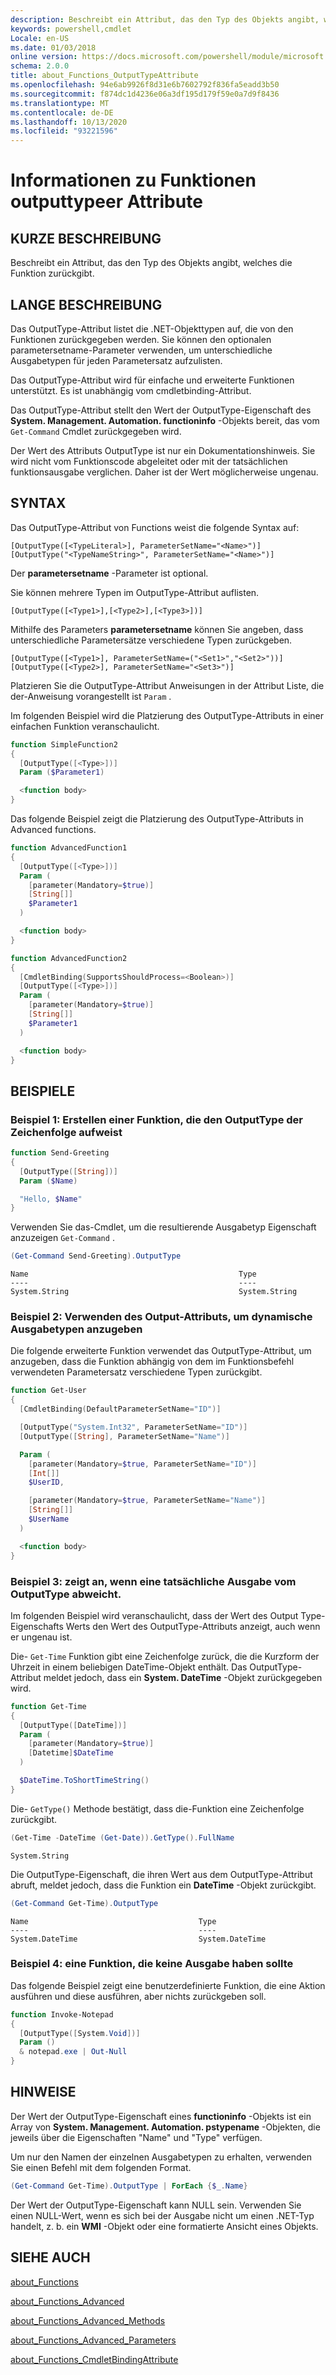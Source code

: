 ```yaml
---
description: Beschreibt ein Attribut, das den Typ des Objekts angibt, welches die Funktion zurückgibt.
keywords: powershell,cmdlet
Locale: en-US
ms.date: 01/03/2018
online version: https://docs.microsoft.com/powershell/module/microsoft.powershell.core/about/about_functions_outputtypeattribute?view=powershell-6&WT.mc_id=ps-gethelp
schema: 2.0.0
title: about_Functions_OutputTypeAttribute
ms.openlocfilehash: 94e6ab9926f8d31e6b7602792f836fa5eadd3b50
ms.sourcegitcommit: f874dc1d4236e06a3df195d179f59e0a7d9f8436
ms.translationtype: MT
ms.contentlocale: de-DE
ms.lasthandoff: 10/13/2020
ms.locfileid: "93221596"
---
```

# <a name="about-functions-outputtypeattribute"></a>Informationen zu Funktionen outputtypeer Attribute

## <a name="short-description"></a>KURZE BESCHREIBUNG
Beschreibt ein Attribut, das den Typ des Objekts angibt, welches die Funktion zurückgibt.

## <a name="long-description"></a>LANGE BESCHREIBUNG

Das OutputType-Attribut listet die .NET-Objekttypen auf, die von den Funktionen zurückgegeben werden. Sie können den optionalen parametersetname-Parameter verwenden, um unterschiedliche Ausgabetypen für jeden Parametersatz aufzulisten.

Das OutputType-Attribut wird für einfache und erweiterte Funktionen unterstützt. Es ist unabhängig vom cmdletbinding-Attribut.

Das OutputType-Attribut stellt den Wert der OutputType-Eigenschaft des **System. Management. Automation. functioninfo** -Objekts bereit, das vom `Get-Command` Cmdlet zurückgegeben wird.

Der Wert des Attributs OutputType ist nur ein Dokumentationshinweis. Sie wird nicht vom Funktionscode abgeleitet oder mit der tatsächlichen funktionsausgabe verglichen. Daher ist der Wert möglicherweise ungenau.

## <a name="syntax"></a>SYNTAX

Das OutputType-Attribut von Functions weist die folgende Syntax auf:

```
[OutputType([<TypeLiteral>], ParameterSetName="<Name>")]
[OutputType("<TypeNameString>", ParameterSetName="<Name>")]
```

Der **parametersetname** -Parameter ist optional.

Sie können mehrere Typen im OutputType-Attribut auflisten.

```
[OutputType([<Type1>],[<Type2>],[<Type3>])]
```

Mithilfe des Parameters **parametersetname** können Sie angeben, dass unterschiedliche Parametersätze verschiedene Typen zurückgeben.

```
[OutputType([<Type1>], ParameterSetName=("<Set1>","<Set2>"))]
[OutputType([<Type2>], ParameterSetName="<Set3>")]
```

Platzieren Sie die OutputType-Attribut Anweisungen in der Attribut Liste, die der-Anweisung vorangestellt ist `Param` .

Im folgenden Beispiel wird die Platzierung des OutputType-Attributs in einer einfachen Funktion veranschaulicht.

```powershell
function SimpleFunction2
{
  [OutputType([<Type>])]
  Param ($Parameter1)

  <function body>
}
```

Das folgende Beispiel zeigt die Platzierung des OutputType-Attributs in Advanced functions.

```powershell
function AdvancedFunction1
{
  [OutputType([<Type>])]
  Param (
    [parameter(Mandatory=$true)]
    [String[]]
    $Parameter1
  )

  <function body>
}

function AdvancedFunction2
{
  [CmdletBinding(SupportsShouldProcess=<Boolean>)]
  [OutputType([<Type>])]
  Param (
    [parameter(Mandatory=$true)]
    [String[]]
    $Parameter1
  )

  <function body>
}
```

## <a name="examples"></a>BEISPIELE

### <a name="example-1-create-a-function-that-has-the-outputtype-of-string"></a>Beispiel 1: Erstellen einer Funktion, die den OutputType der Zeichenfolge aufweist

```powershell
function Send-Greeting
{
  [OutputType([String])]
  Param ($Name)

  "Hello, $Name"
}
```

Verwenden Sie das-Cmdlet, um die resultierende Ausgabetyp Eigenschaft anzuzeigen `Get-Command` .

```powershell
(Get-Command Send-Greeting).OutputType
```

```Output
Name                                               Type
----                                               ----
System.String                                      System.String
```

### <a name="example-2-use-the-output-attribute-to-indicate-dynamic-output-types"></a>Beispiel 2: Verwenden des Output-Attributs, um dynamische Ausgabetypen anzugeben

Die folgende erweiterte Funktion verwendet das OutputType-Attribut, um anzugeben, dass die Funktion abhängig von dem im Funktionsbefehl verwendeten Parametersatz verschiedene Typen zurückgibt.

```powershell
function Get-User
{
  [CmdletBinding(DefaultParameterSetName="ID")]

  [OutputType("System.Int32", ParameterSetName="ID")]
  [OutputType([String], ParameterSetName="Name")]

  Param (
    [parameter(Mandatory=$true, ParameterSetName="ID")]
    [Int[]]
    $UserID,

    [parameter(Mandatory=$true, ParameterSetName="Name")]
    [String[]]
    $UserName
  )

  <function body>
}
```

### <a name="example-3-shows-when-an-actual-output-differs-from-the-outputtype"></a>Beispiel 3: zeigt an, wenn eine tatsächliche Ausgabe vom OutputType abweicht.

Im folgenden Beispiel wird veranschaulicht, dass der Wert des Output Type-Eigenschafts Werts den Wert des OutputType-Attributs anzeigt, auch wenn er ungenau ist.

Die- `Get-Time` Funktion gibt eine Zeichenfolge zurück, die die Kurzform der Uhrzeit in einem beliebigen DateTime-Objekt enthält. Das OutputType-Attribut meldet jedoch, dass ein **System. DateTime** -Objekt zurückgegeben wird.

```powershell
function Get-Time
{
  [OutputType([DateTime])]
  Param (
    [parameter(Mandatory=$true)]
    [Datetime]$DateTime
  )

  $DateTime.ToShortTimeString()
}
```

Die- `GetType()` Methode bestätigt, dass die-Funktion eine Zeichenfolge zurückgibt.

```powershell
(Get-Time -DateTime (Get-Date)).GetType().FullName
```

```Output
System.String
```

Die OutputType-Eigenschaft, die ihren Wert aus dem OutputType-Attribut abruft, meldet jedoch, dass die Funktion ein **DateTime** -Objekt zurückgibt.

```powershell
(Get-Command Get-Time).OutputType
```

```Output
Name                                      Type
----                                      ----
System.DateTime                           System.DateTime
```

### <a name="example-4-a-function--that-shouldnt-have-output"></a>Beispiel 4: eine Funktion, die keine Ausgabe haben sollte

Das folgende Beispiel zeigt eine benutzerdefinierte Funktion, die eine Aktion ausführen und diese ausführen, aber nichts zurückgeben soll.

```powershell
function Invoke-Notepad
{
  [OutputType([System.Void])]
  Param ()
  & notepad.exe | Out-Null
}
```

## <a name="notes"></a>HINWEISE

Der Wert der OutputType-Eigenschaft eines **functioninfo** -Objekts ist ein Array von **System. Management. Automation. pstypename** -Objekten, die jeweils über die Eigenschaften "Name" und "Type" verfügen.

Um nur den Namen der einzelnen Ausgabetypen zu erhalten, verwenden Sie einen Befehl mit dem folgenden Format.

```powershell
(Get-Command Get-Time).OutputType | ForEach {$_.Name}
```

Der Wert der OutputType-Eigenschaft kann NULL sein. Verwenden Sie einen NULL-Wert, wenn es sich bei der Ausgabe nicht um einen .NET-Typ handelt, z. b. ein **WMI** -Objekt oder eine formatierte Ansicht eines Objekts.

## <a name="see-also"></a>SIEHE AUCH

[about_Functions](about_Functions.md)

[about_Functions_Advanced](about_Functions_Advanced.md)

[about_Functions_Advanced_Methods](about_Functions_Advanced_Methods.md)

[about_Functions_Advanced_Parameters](about_Functions_Advanced_Parameters.md)

[about_Functions_CmdletBindingAttribute](about_Functions_CmdletBindingAttribute.md)
